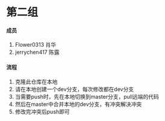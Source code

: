 # 第二组

#### 成员
1. Flower0313 肖华
2. jerrychen417 陈露

#### 流程

1.  克隆此仓库在本地
2.  请在本地创建一个dev分支，每次修改都在dev分支
3.  当需要push时，先在本地切换到master分支，pull远端的代码
4.  然后在master中合并本地的dev分支，有冲突解决冲突
5.  修改完冲突后push即可
